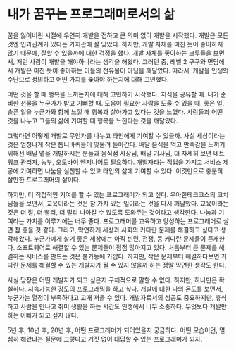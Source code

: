 # **내가 꿈꾸는 프로그래머로서의 삶**

꿈을 잃어버린 시절에 우연히 개발을 접하고 큰 의미 없이 개발을 시작했다. 개발은 모든 것엔 인과관계가 있다는 가치관에 잘 맞았다. 하지만, 개발 자체를 미친 듯이 좋아하지 않기 때문에, 잘할 수 있을까에 대한 걱정을 했다. 개발 자체를 좋아하는 크루들을 보면서, 저런 사람이 개발을 해야하나라는 생각을 해왔다. 그러던 중, 레벨 2 구구와 면담에서 개발은 미친 듯이 좋아하는 이들의 전유물이 아님을 깨달았다. 따라서, 개발을 인생의 수단으로 정의하고 어떤 가치를 좇아야 하는지에 대해 고민했다.

어떤 것을 할 때 행복을 느끼는지에 대해 고민하기 시작했다. 지식을 공유할 때. 내가 준비한 선물을 누군가가 받고 기뻐할 때. 도움이 필요한 사람을 도울 수 있을 때. 좋은 일, 슬픈 일을 누군가와 함께 느낄 때 행복과 살아가고 있다는 것을 느꼈다. 사람들과 어떤 것을 나누고 그들의 삶에 기여할 때 행복을 느낀다는 것을 깨달았다.

그렇다면 어떻게 개발로 무언가를 나누고 타인에게 기여할 수 있을까. 사실 세상이라는 것은 엄청나게 작은 톱니바퀴들이 맞물려 돌아간다. 배달 음식을 먹고 만족감을 느끼기 위해선 배달 앱을 개발하시는 분들과 음식점 사장님, 배달 기사님, 더 자세히 보면 네트워크 관리자, 농부, 오토바이 엔지니어도 필요하다. 개발자라는 직업을 가지고 서비스 제공에 기여하면 나눔을 실천할 수 있고 타인의 삶에 기여할 수 있다. 이것만으로 충분히 살만한 프로그래머의 삶이다.

하지만, 더 직접적인 기여를 할 수 있는 프로그래머가 되고 싶다. 우아한테크코스의 코치님들을 보면서, 교육이라는 것은 참 가치 있는 일이라는 것을 다시 깨달았다. 교육이라는 것은 더 잘, 더 빨리, 더 멀리 나아갈 수 있도록 도와주는 것이라고 생각한다. 나눔과 기여라는 가치를 이루기에는 너무 좋다. 프로그래머를 교육하고 양성하는 프로그래머로 살면 참 좋을 것 같다.
그리고, 막연하게 세상과 사회의 커다란 문제를 해결하고 싶다고 생각해왔다. 누군가에게 살기 좋은 세상에는 아직 빈민, 전쟁, 등 커다란 문제들이 존재한다. 소프트웨어로 해결할 수 있는 문제들이 점점 많아지고 있다. 처음부터 큰 문제를 해결하는 서비스를 만드는 것은 불가능에 가깝다. 하지만, 작은 문제부터 해결하다보면 커다란 문제를 해결할 수 있는 개발자가 될 수 있지 않을까 하는 정말 막연한 생각도 한다.

사실 당장은 어떤 개발자가 되고 싶은지 구체적으로 말할 수 없다. 하지만, 하나만은 확실하다. 지속가능한 강도의 프로그래밍을 하고 싶다. 개발에 대한 나의 온도를 보면서, 누군가는 열정이 부족하다고 고개 저을 수 있다. 개발자로서의 성공도 중요하지만, 휴식하고 사람을 만나고 취미 생활을 하는 시간도 인생에서 너무 소중하다. 무엇보다 개발만 하는 아빠가 되고 싶지 않다.

5년 후, 10년 후, 20년 후, 어떤 프로그래머가 되어있을지 궁금하다. 어떤 모습이던, 열심히 해왔냐는 질문에 그렇다고 거짓 없이 대답할 수 있는 프로그래머가 되자.